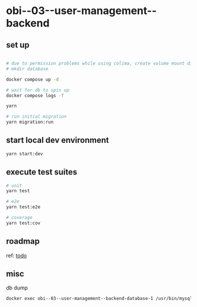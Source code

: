 # obi--03--user-management--backend

## set up
```bash

# due to permission problems while using colima, create volume mount dir manually, clean manually in case of clean run
# mkdir database

docker compose up -d

# wait for db to spin up
docker compose logs -f

yarn

# run initial migration
yarn migration:run
```


## start local dev environment

```bash
yarn start:dev
```


## execute test suites

```bash
# unit
yarn test

# e2e
yarn test:e2e

# coverage
yarn test:cov
```

## roadmap
ref: [todo](TODO.md)


## misc

db dump
```bash
docker exec obi--03--user-management--backend-database-1 /usr/bin/mysqldump -u root --password=root devdb > backup.sql
```
